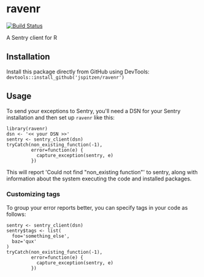 # ravenr
[![Build Status](https://travis-ci.org/jspitzen/ravenr.svg?branch=master)](https://travis-ci.org/jspitzen/ravenr)

A Sentry client for R

## Installation
Install this package directly from GitHub using DevTools:
`devtools::install_github('jspitzen/ravenr')`

## Usage
To send your exceptions to Sentry, you'll need a DSN for your Sentry installation and then set up `ravenr` like this:

```
library(ravenr)
dsn <- '<< your DSN >>'
sentry <- sentry_client(dsn)
tryCatch(non_existing_function(-1), 
         error=function(e) {
           capture_exception(sentry, e)
         })
```

This will report 'Could not find "non_existing function"' to sentry, along with information about the system executing the code and installed packages.

### Customizing tags
To group your error reports better, you can specify tags in your code as follows:

```
sentry <- sentry_client(dsn)
sentry$tags <- list(
  foo='something_else',
  baz='qux'
)
tryCatch(non_existing_function(-1), 
         error=function(e) {
           capture_exception(sentry, e)
         })
```
